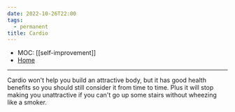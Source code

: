 ```yaml
---
date: 2022-10-26T22:00
tags:
  - permanent
title: Cardio
---
```

- MOC: [[self-improvement]]
- [Home](https://misudashi.ga/)
----------
Cardio won't help you build an attractive body, but it has good health benefits so you should still consider it from time to time. Plus it will stop making you unattractive if you can't go up some stairs without wheezing like a smoker.